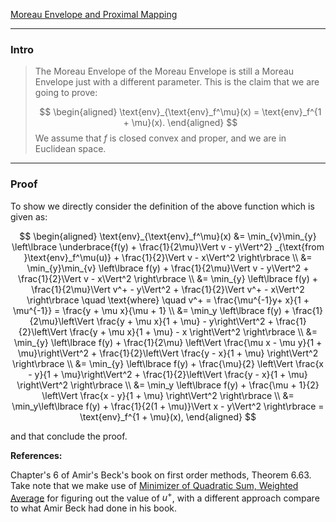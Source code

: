 [Moreau Envelope and Proximal Mapping](Moreau%20Envelope%20and%20Proximal%20Mapping.md)


---
### **Intro**

> The Moreau Envelope of the Moreau Envelope is still a Moreau Envelope just with a different parameter. This is the claim that we are going to prove: 
> 
> $$
> \begin{aligned}
>     \text{env}_{\text{env}_f^\mu}(x) = 
>     \text{env}_f^{1 + \mu}(x).
> \end{aligned}
> $$
> We assume that $f$ is closed convex and proper, and we are in Euclidean space. 


---
### **Proof**

To show we directly consider the definition of the above function which is given as: 

$$
\begin{aligned}
    \text{env}_{\text{env}_f^\mu}(x)
    &= 
    \min_{v}\min_{y}
    \left\lbrace
       \underbrace{f(y) + \frac{1}{2\mu}\Vert v - y\Vert^2}
       _{\text{from }\text{env}_f^\mu(u)} + \frac{1}{2}\Vert v - x\Vert^2
    \right\rbrace
    \\
    &= 
    \min_{y}\min_{v}
    \left\lbrace
       f(y) + \frac{1}{2\mu}\Vert v - y\Vert^2
        + \frac{1}{2}\Vert v - x\Vert^2
    \right\rbrace
    \\
    &= \min_{y}
    \left\lbrace
       f(y) + \frac{1}{2\mu}\Vert v^+ - y\Vert^2
        + \frac{1}{2}\Vert v^+ - x\Vert^2
    \right\rbrace \quad \text{where} \quad v^+ = \frac{\mu^{-1}y+ x}{1 + \mu^{-1}} = 
    \frac{y + \mu x}{\mu + 1}
    \\
    &= 
    \min_y
    \left\lbrace
       f(y) + 
       \frac{1}{2\mu}\left\Vert \frac{y + \mu x}{1 + \mu} - y\right\Vert^2
       + 
       \frac{1}{2}\left\Vert 
        \frac{y + \mu x}{1 + \mu} - x
       \right\Vert^2
    \right\rbrace
    \\
    &= 
    \min_{y}
    \left\lbrace
       f(y) + 
       \frac{1}{2\mu}
       \left\Vert \frac{\mu x - \mu y}{1 + \mu}\right\Vert^2
       + 
       \frac{1}{2}\left\Vert 
        \frac{y - x}{1 + \mu}
       \right\Vert^2
    \right\rbrace
    \\
    &= 
    \min_{y}
    \left\lbrace
       f(y) + 
       \frac{\mu}{2}
       \left\Vert \frac{x - y}{1 + \mu}\right\Vert^2
       + 
       \frac{1}{2}\left\Vert 
        \frac{y - x}{1 + \mu}
       \right\Vert^2
    \right\rbrace
    \\
    &= 
    \min_y
    \left\lbrace
        f(y) + 
        \frac{\mu + 1}{2}
        \left\Vert
            \frac{x - y}{1 + \mu}
        \right\Vert^2
    \right\rbrace
    \\
    &= 
    \min_y\left\lbrace
       f(y) + \frac{1}{2(1 + \mu)}\Vert x - y\Vert^2
    \right\rbrace = \text{env}_f^{1 + \mu}(x), 
\end{aligned}
$$

and that conclude the proof. 


**References:**

Chapter's 6 of Amir's Beck's book on first order methods, Theorem 6.63. Take note that we make use of [Minimizer of Quadratic Sum, Weighted Average](../Minimizer%20of%20Quadratic%20Sum,%20Weighted%20Average.md) for figuring out the value of $u^+$, with a different approach compare to what Amir Beck had done in his book. 

